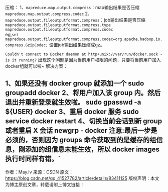 压缩：
1、`mapreduce.map.output.compress`：map输出结果是否压缩
   `mapreduce.map.output.compress.codec`
2、`mapreduce.output.fileoutputformat.compress`：job输出结果是否压缩
   `mapreduce.output.fileoutputformat.compress.type`
   `mapreduce.output.fileoutputformat.compress.codec`  
eg,`set mapreduce.output.fileoutputformat.compress.codec=org.apache.hadoop.io.compress.GzipCodec;`  设置job输出结果压缩成gz。

`Couldn't connect to Docker daemon at http+unix://var/run/docker.sock - is it running?`
出现这个问题是因为当前用户权限的问题，只要将当前用户加入docker组就可以啦~
解决方案：

1、如果还没有 docker group 就添加一个
sudo groupadd docker
2、将用户加入该 group 内。然后退出并重新登录就生效啦。
sudo gpasswd -a ${USER} docker
3、重启 docker 服务
sudo service docker restart
4、切换当前会话到新 group 或者重启 X 会话
newgrp - docker
注意:最后一步是必须的，否则因为 groups 命令获取到的是缓存的组信息，刚添加的组信息未能生效，所以 docker images 执行时同样有错。`
--------------------- 
作者：May.lv 
来源：CSDN 
原文：https://blog.csdn.net/qq_41527782/article/details/83411125 
版权声明：本文为博主原创文章，转载请附上博文链接！